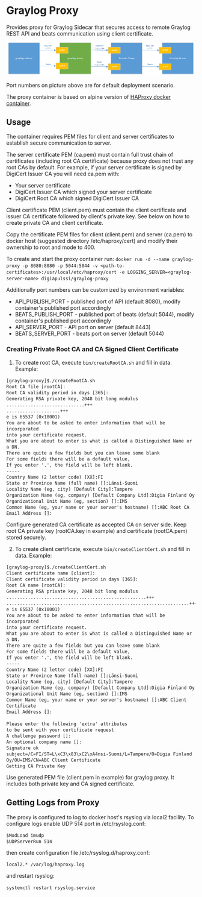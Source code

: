 # Graylog Proxy

Provides proxy for Graylog Sidecar that secures access to remote Graylog REST
API and beats communication using client certificate.

![Graylog proxy setup](https://github.com/digiapulssi/graylog-proxy/raw/master/documentation/graylog-proxy-setup.png)

Port numbers on picture above are for default deployment scenario.

The proxy container is based on alpine version of [HAProxy docker container](https://hub.docker.com/_/haproxy/).

## Usage

The container requires PEM files for client and server certificates to establish
secure communication to server.

The server certificate PEM (ca.pem) must contain full trust chain of certificates
(including root CA certificate) because proxy does not trust any root CAs by
default. For example, if your server certificate is signed by DigiCert Issuer CA
you will need ca.pem with:
- Your server certificate
- DigiCert Issuer CA which signed your server certificate
- DigiCert Root CA which signed DigiCert Issuer CA

Client certificate PEM (client.pem) must contain the client certificate and issuer CA
certificate followed by client's private key. See below on how to create private
CA and client certificate.

Copy the certificate PEM files for client (client.pem) and server (ca.pem) to
docker host (suggested directory /etc/haproxy/cert) and modify their ownership
to root and mode to 400.

To create and start the proxy container run:
`docker run -d --name graylog-proxy -p 8080:8080 -p 5044:5044 -v <path-to-certificates>:/usr/local/etc/haproxy/cert -e LOGGING_SERVER=<graylog-server-name> digiapulssi/graylog-proxy`

Additionally port numbers can be customized by environment variables:
* API_PUBLISH_PORT - published port of API (default 8080), modify container's published port accordingly
* BEATS_PUBLISH_PORT - published port of beats (default 5044), modify container's published port accordingly
* API_SERVER_PORT - API port on server (default 8443)
* BEATS_SERVER_PORT - beats port on server (default 5044)

### Creating Private Root CA and CA Signed Client Certificate

1. To create root CA, execute `bin/createRootCA.sh` and fill in data. Example:
```
[graylog-proxy]$./createRootCA.sh
Root CA file [rootCA]:
Root CA validity period in days [365]:
Generating RSA private key, 2048 bit long modulus
.............................+++
....................+++
e is 65537 (0x10001)
You are about to be asked to enter information that will be incorporated
into your certificate request.
What you are about to enter is what is called a Distinguished Name or a DN.
There are quite a few fields but you can leave some blank
For some fields there will be a default value,
If you enter '.', the field will be left blank.
-----
Country Name (2 letter code) [XX]:FI
State or Province Name (full name) []:Länsi-Suomi
Locality Name (eg, city) [Default City]:Tampere
Organization Name (eg, company) [Default Company Ltd]:Digia Finland Oy
Organizational Unit Name (eg, section) []:IMS
Common Name (eg, your name or your server's hostname) []:ABC Root CA
Email Address []:
```

Configure generated CA certificate as accepted CA on server side. Keep root CA
private key (rootCA.key in example) and certificate (rootCA.pem) stored securely.

2. To create client certificate, execute `bin/createClientCert.sh` and fill in data. Example:
```
[graylog-proxy]$./createClientCert.sh
Client certificate name [client]:
Client certificate validity period in days [365]:
Root CA name [rootCA]:
Generating RSA private key, 2048 bit long modulus
....................................................+++
....................................................................+++
e is 65537 (0x10001)
You are about to be asked to enter information that will be incorporated
into your certificate request.
What you are about to enter is what is called a Distinguished Name or a DN.
There are quite a few fields but you can leave some blank
For some fields there will be a default value,
If you enter '.', the field will be left blank.
-----
Country Name (2 letter code) [XX]:FI
State or Province Name (full name) []:Länsi-Suomi
Locality Name (eg, city) [Default City]:Tampere
Organization Name (eg, company) [Default Company Ltd]:Digia Finland Oy
Organizational Unit Name (eg, section) []:IMS
Common Name (eg, your name or your server's hostname) []:ABC Client Certificate
Email Address []:

Please enter the following 'extra' attributes
to be sent with your certificate request
A challenge password []:
An optional company name []:
Signature ok
subject=/C=FI/ST=L\xC3\x83\xC2\xA4nsi-Suomi/L=Tampere/O=Digia Finland Oy/OU=IMS/CN=ABC Client Certificate
Getting CA Private Key
```

Use generated PEM file (client.pem in example) for graylog proxy. It includes both private key and CA signed certificate.

## Getting Logs from Proxy

The proxy is configured to log to docker host's rsyslog via local2 facility.
To configure logs enable UDP 514 port in /etc/rsyslog.conf:

```
$ModLoad imudp
$UDPServerRun 514
```

then create configuration file /etc/rsyslog.d/haproxy.conf:

```
local2.* /var/log/haproxy.log
```

and restart rsyslog:

`systemctl restart rsyslog.service`
